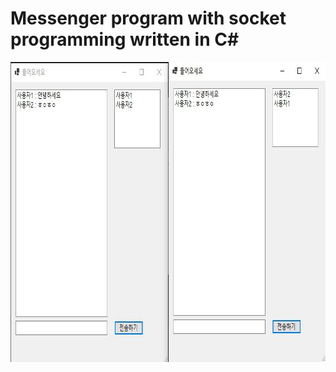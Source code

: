Messenger program with socket programming written in C#
=======================================================
<img src="https://raw.githubusercontent.com/Pyowoojin/ChattingProgram/main/IMG.JPG" width="820px" height="480px" title="Image" alt="example"></img><br/>
